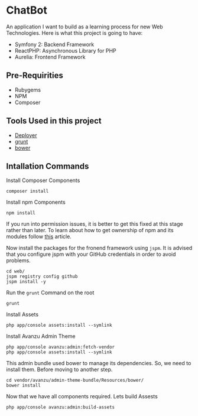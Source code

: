 # ChatBot
An application I want to build as a learning process for new Web Technologies. Here is what this project is going to have:

* Symfony 2: Backend Framework
* ReactPHP: Asynchronous Library for PHP
* Aurelia: Frontend Framework

## Pre-Requirities
* Rubygems
* NPM
* Composer

## Tools Used in this project
* [Deployer](http://deployer.org/)
* [grunt](http://gruntjs.com/getting-started)
* [bower](http://bower.io/#install-bower)

## Intallation Commands

Install Composer Components
```
composer install
```

Install npm Components

```
npm install
```
If you run into permission issues, it is better to get this fixed at this stage rather than later. To learn about how to get ownership of npm and its modules follow [this](http://competa.com/blog/2014/12/how-to-run-npm-without-sudo/) article.


Now install the packages for the fronend framework using `jspm`. It is advised that you configure jspm with your GitHub credentials in order to avoid problems.
```
cd web/
jspm registry config github
jspm install -y
```

Run the `grunt` Command on the root
```
grunt
```

Install Assets
```
php app/console assets:install --symlink
```

Install Avanzu Admin Theme
```
php app/console avanzu:admin:fetch-vendor
php app/console assets:install --symlink
```

This admin bundle used bower to manage its dependencies. So, we need to install them. Before moving to another step.
```
cd vendor/avanzu/admin-theme-bundle/Resources/bower/
bower install
```

Now that we have all components required. Lets build Assests
```
php app/console avanzu:admin:build-assets
```